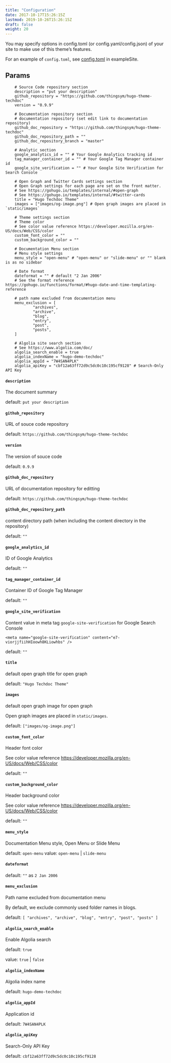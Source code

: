 ```yaml
---
title: "Configuration"
date: 2017-10-17T15:26:15Z
lastmod: 2019-10-26T15:26:15Z
draft: false
weight: 20
---
```


You may specify options in config.toml (or config.yaml/config.json) of your site to make use of this theme’s features.

For an example of `config.toml`, see [config.toml](https://github.com/thingsym/hugo-theme-techdoc/blob/master/exampleSite/config.toml) in exampleSite.

## Params

		# Source Code repository section
		description = "put your description"
		github_repository = "https://github.com/thingsym/hugo-theme-techdoc"
		version = "0.9.9"

		# Documentation repository section
		# documentation repository (set edit link to documentation repository)
		github_doc_repository = "https://github.com/thingsym/hugo-theme-techdoc"
		github_doc_repository_path = ""
		github_doc_repository_branch = "master"

		# Analytic section
		google_analytics_id = "" # Your Google Analytics tracking id
		tag_manager_container_id = "" # Your Google Tag Manager container id
		google_site_verification = "" # Your Google Site Verification for Search Console

		# Open Graph and Twitter Cards settings section
		# Open Graph settings for each page are set on the front matter.
		# See https://gohugo.io/templates/internal/#open-graph
		# See https://gohugo.io/templates/internal/#twitter-cards
		title = "Hugo Techdoc Theme"
		images = ["images/og-image.png"] # Open graph images are placed in `static/images`

		# Theme settings section
		# Theme color
		# See color value reference https://developer.mozilla.org/en-US/docs/Web/CSS/color
		custom_font_color = ""
		custom_background_color = ""

		# Documentation Menu section
		# Menu style settings
		menu_style = "open-menu" # "open-menu" or "slide-menu" or "" blank is as no sidebar

		# Date format
		dateformat = "" # default "2 Jan 2006"
		# See the format reference https://gohugo.io/functions/format/#hugo-date-and-time-templating-reference

		# path name excluded from documentation menu
		menu_exclusion = [
				"archives",
				"archive",
				"blog",
				"entry",
				"post",
				"posts",
		]

		# Algolia site search section
		# See https://www.algolia.com/doc/
		algolia_search_enable = true
		algolia_indexName = "hugo-demo-techdoc"
		algolia_appId = "7W4SAN4PLK"
		algolia_apiKey = "cbf12a63ff72d9c5dc0c10c195cf9128" # Search-Only API Key

#### `description`

The document summary

default: `put your description`

#### `github_repository`

URL of souce code repository

default: `https://github.com/thingsym/hugo-theme-techdoc`

#### `version`

The version of souce code

default: `0.9.9`

#### `github_doc_repository`

URL of documentation repository for editting

default: `https://github.com/thingsym/hugo-theme-techdoc`

#### `github_doc_repository_path`

content directory path (when including the content directory in the repository)

default: `""`

#### `google_analytics_id`

ID of Google Analytics

default: `""`

#### `tag_manager_container_id`

Container ID of Google Tag Manager

default: `""`

#### `google_site_verification`

Content value in meta tag `google-site-verification` for Google Search Console

```
<meta name="google-site-verification" content="e7-viorjjfiihHIoowh8KLiowhbs" />
```

default: `""`

#### `title`

default open graph title for open graph

default: `"Hugo Techdoc Theme"`

#### `images`

default open graph image for open graph

Open graph images are placed in `static/images`.

default: `["images/og-image.png"]`

#### `custom_font_color`

Header font color

See color value reference https://developer.mozilla.org/en-US/docs/Web/CSS/color


default: `""`

#### `custom_background_color`

Header background color

See color value reference https://developer.mozilla.org/en-US/docs/Web/CSS/color

default: `""`

#### `menu_style`

Documentation Menu style, Open Menu or Slide Menu

default: `open-menu`
value: `open-menu` | `slide-menu`

#### `dateformat`

default: `""` as `2 Jan 2006`

#### `menu_exclusion`

Path name excluded from documentation menu

By default, we exclude commonly used folder names in blogs.

default: `[
				"archives",
				"archive",
				"blog",
				"entry",
				"post",
				"posts"
		]`


#### `algolia_search_enable`

Enable Algolia search

default: `true`

value: `true` | `false`

#### `algolia_indexName`

Algolia index name

default: `hugo-demo-techdoc`

#### `algolia_appId`

Application id

default: `7W4SAN4PLK`

#### `algolia_apiKey`

Search-Only API Key

default: `cbf12a63ff72d9c5dc0c10c195cf9128`
